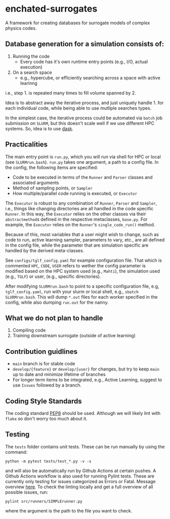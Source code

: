 # enchated-surrogates

A framework for creating databases for surrogate models of complex physics codes.

## Database generation for a simulation consists of: 

1. Running the code
    - Every code has it's own runtime entry points (e.g., I/O, actual execution)
2. On a search space
    - e.g., hypercube, or efficiently searching across a space with active learinng

i.e., step 1. is repeated many times to fill volume spanned by 2. 

Idea is to abstract away the iterative process, and just uniquely handle 1. for each individual code, while being able to use mutliple searches types. 

In the simplest case, the iterative process could be automated via `batch` job submission on `SLURM`, but this doesn't scale well if we use different HPC systems. So, idea is to use [dask](https://jobqueue.dask.org/en/latest/examples.html#slurm-deployments). 

## Practicalities

The main entry point is `run.py`, which you will run via shell for HPC or local (see `SLURMrun.bash`). `run.py` takes one argument, a path to a config file. In the config, the following items are specified: 

- Code to be executed in terms of the `Runner` and `Parser` classes and associated arguments 
- Method of sampling points, or `Sampler` 
- How multiple/parallel code running is executed, or `Executor`

The `Executor` is robust to any combination of `Runner`, `Parser` and `Sampler`, i.e., things like changing directories are all handled in the code specific `Runner`. In this way, the `Executor` relies on the other classes via their `abstractmethod`s defined in the respective metaclasses, `base.py`. For example, the `Executor` relies on the `Runner`'s `single_code_run()` method.  

Because of this, most variables that a user might wish to change, such as code to run, active learning sampler, parameters to vary, etc., are all defined in the config file, while the parameter that are simulation specific are handled by the derived meta-classes.  

See `configs/tglf_config.yaml` for example configuration file. That which is commented `HPC`, `CODE`, `USER` refers to wether the config parameter is modified based on the HPC system used (e.g., `Mahti`), the simulation used (e.g., `TGLF`) or user, (e.g., specific directories).

After modifying `SLURMrun.bash` to point to a specific configuration file, e.g, `tglf_config.yaml`, run with your slurm or local shell, e.g., `sbatch SLURMrun.bash`. This will dump `*.out` files for each worker specified in the config, while also dumping `run.out` for the nanny.  

## What we do not plan to handle

1. Compiling code
2. Training downstream surrogate (outside of active learning)

## Contribution guidlines

- `main` branch is for stable code
- `develop/{feature}` or `develop/{user}` for changes, but try to keep `main` up to date and minimize lifetime of branches
- For longer term items to be integrated, e.g., Active Learning, suggest to use `Issues` followed by a branch. 


## Coding Style Standards

The coding standard [PEP8](https://peps.python.org/pep-0008/) should be used. 
Although we will likely lint with `flake` so don't worry too much about it. 


## Testing

The `tests` folder contains unit tests. These can be run manually by using the command:

    python -m pytest tests/test_*.py -v -s

and will also be automatically run by Github Actions at certain pushes.
A Github Actions workflow is also used for running Pylint tests. These are currently only testing for issues categorized as Errors or Fatal. Message overview [here](https://pylint.pycqa.org/en/latest/user_guide/messages/messages_overview.html).
To check the linting locally and get a full overview of all possible issues, run:

    pylint src/runners/SIMPLErunner.py 

where the argument is the path to the file you want to check.

